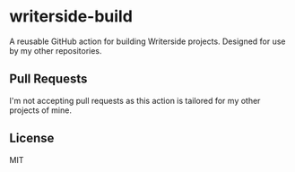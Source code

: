 # writerside-build

A reusable GitHub action for building Writerside projects. Designed for use by my other repositories.

## Pull Requests

I'm not accepting pull requests as this action is tailored for my other projects of mine.

## License

MIT